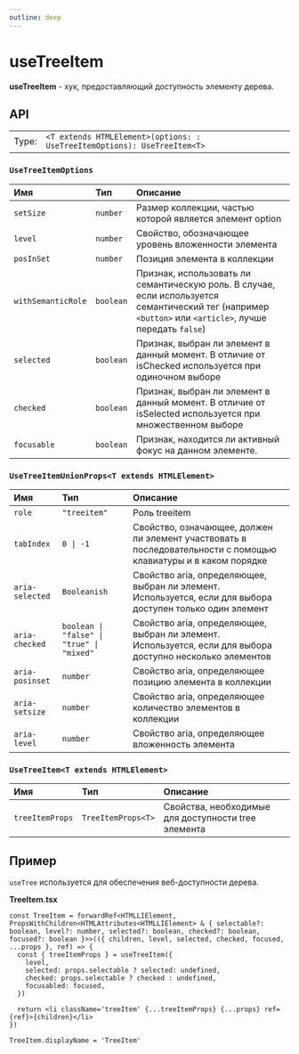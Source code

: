 ```yaml
---
outline: deep
---
```


# useTreeItem

**useTreeItem** - хук, предоставляющий доступность элементу дерева.

## API

|       |                                                                          |
| ----: |:-------------------------------------------------------------------------|
| Type: | `<T extends HTMLElement>(options: : UseTreeItemOptions): UseTreeItem<T>` |

### `UseTreeItemOptions`

| Имя               | Тип      | Описание    |
|:-------------------|:-----------|:-----------|
| `setSize`  | `number`   | Размер коллекции, частью которой является элемент option  | 
| `level`  | `number`   | Свойство, обозначающее уровень вложенности элемента  | 
| `posInSet`  | `number`   | Позиция элемента в коллекции  | 
| `withSemanticRole`  | `boolean`   | Признак, использовать ли семантическую роль. В случае, если используется семантический тег (например `<button>` или `<article>`, лучше передать `false`)  | 
| `selected`  | `boolean`   | Признак, выбран ли элемент в данный момент. В отличие от isChecked используется при одиночном выборе  | 
| `checked`  | `boolean`   | Признак, выбран ли элемент в данный момент. В отличие от isSelected используется при множественном выборе  | 
| `focusable`  | `boolean`   | Признак, находится ли активный фокус на данном элементе.  | 

### `UseTreeItemUnionProps<T extends HTMLElement>`

| Имя               | Тип      | Описание    |
|:-------------------|:-----------|:-----------|
| `role`  | `"treeitem"`   | Роль treeitem  | 
| `tabIndex`  | `0 \| -1`   | Свойство, означающее, должен ли элемент участвовать в последовательности с помощью клавиатуры и в каком порядке  | 
| `aria-selected`  | `Booleanish`   | Свойство aria, определяющее, выбран ли элемент. Используется, если для выбора доступен только один элемент  | 
| `aria-checked`  | `boolean \| "false" \| "true" \| "mixed"`   | Свойство aria, определяющее, выбран ли элемент. Используется, если для выбора доступно несколько элементов  | 
| `aria-posinset`  | `number`   | Свойство aria, определяющее позицию элемента в коллекции  | 
| `aria-setsize`  | `number`   | Свойство aria, определяющее количество элементов в коллекции  | 
| `aria-level`  | `number`   | Свойство aria, определяющее вложенность элемента  | 

### `UseTreeItem<T extends HTMLElement>`

| Имя               | Тип      | Описание    |
|:-------------------|:-----------|:-----------|
| `treeItemProps`  | `TreeItemProps<T>`   | Свойства, необходимые для доступности tree элемента  | 

## Пример

`useTree` используется для обеспечения веб-доступности дерева. 

**TreeItem.tsx**

```tsx
const TreeItem = forwardRef<HTMLLIElement, PropsWithChildren<HTMLAttributes<HTMLLIElement> & { selectable?: boolean, level?: number, selected?: boolean, checked?: boolean, focused?: boolean }>>(({ children, level, selected, checked, focused, ...props }, ref) => {
  const { treeItemProps } = useTreeItem({
    level,
    selected: props.selectable ? selected: undefined,
    checked: props.selectable ? checked : undefined,
    focusabled: focused,
  })

  return <li className='treeItem' {...treeItemProps} {...props} ref={ref}>{children}</li>
})

TreeItem.displayName = 'TreeItem'
```
